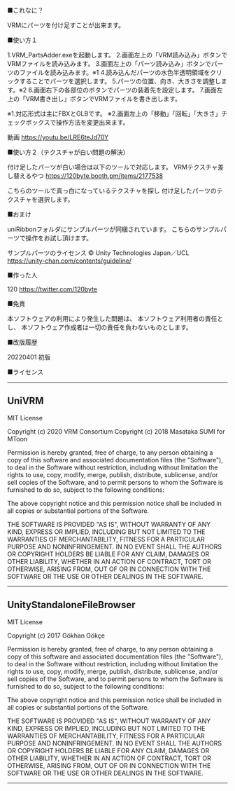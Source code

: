 ■これなに？

VRMにパーツを付け足すことが出来ます。

■使い方１

1.VRM_PartsAdder.exeを起動します。
2.画面左上の「VRM読み込み」ボタンでVRMファイルを読み込みます。
3.画面左上の「パーツ読み込み」ボタンでパーツのファイルを読み込みます。※1
4.読み込んだパーツの水色半透明領域をクリックすることでパーツを選択します。
5.パーツの位置、向き、大きさを調整します。※2
6.画面右下の各部位のボタンでパーツの装着先を設定します。
7.画面左上の「VRM書き出し」ボタンでVRMファイルを書き出します。

※1.対応形式は主にFBXとGLBです。
※2.画面左上の「移動」「回転」「大きさ」チェックボックスで操作方法を変更出来ます。

動画
https://youtu.be/LRE6teJd70Y

■使い方２（テクスチャが白い問題の解決）

付け足したパーツが白い場合は以下のツールで対応します。
VRMテクスチャ差し替えるやつ
https://120byte.booth.pm/items/2177538

こちらのツールで真っ白になっているテクスチャを探し
付け足したパーツのテクスチャを選択します。

■おまけ

uniRibbonフォルダにサンプルパーツが同梱されています。
こちらのサンプルパーツで操作をお試し頂けます。

サンプルパーツのライセンス
© Unity Technologies Japan／UCL
https://unity-chan.com/contents/guideline/

■作った人

120
https://twitter.com/120byte

■免責

本ソフトウェアの利用により発生した問題は、
本ソフトウェア利用者の責任とし、
本ソフトウェア作成者は一切の責任を負わないものとします。

■改版履歴

20220401
初版

■ライセンス

---------------------------------------------------------------------------------------------------
UniVRM
---------------------------------------------------------------------------------------------------

MIT License

Copyright (c) 2020 VRM Consortium
Copyright (c) 2018 Masataka SUMI for MToon

Permission is hereby granted, free of charge, to any person obtaining a copy
of this software and associated documentation files (the "Software"), to deal
in the Software without restriction, including without limitation the rights
to use, copy, modify, merge, publish, distribute, sublicense, and/or sell
copies of the Software, and to permit persons to whom the Software is
furnished to do so, subject to the following conditions:

The above copyright notice and this permission notice shall be included in all
copies or substantial portions of the Software.

THE SOFTWARE IS PROVIDED "AS IS", WITHOUT WARRANTY OF ANY KIND, EXPRESS OR
IMPLIED, INCLUDING BUT NOT LIMITED TO THE WARRANTIES OF MERCHANTABILITY,
FITNESS FOR A PARTICULAR PURPOSE AND NONINFRINGEMENT. IN NO EVENT SHALL THE
AUTHORS OR COPYRIGHT HOLDERS BE LIABLE FOR ANY CLAIM, DAMAGES OR OTHER
LIABILITY, WHETHER IN AN ACTION OF CONTRACT, TORT OR OTHERWISE, ARISING FROM,
OUT OF OR IN CONNECTION WITH THE SOFTWARE OR THE USE OR OTHER DEALINGS IN THE
SOFTWARE.

---------------------------------------------------------------------------------------------------
UnityStandaloneFileBrowser
---------------------------------------------------------------------------------------------------

MIT License

Copyright (c) 2017 Gökhan Gökçe

Permission is hereby granted, free of charge, to any person obtaining a copy
of this software and associated documentation files (the "Software"), to deal
in the Software without restriction, including without limitation the rights
to use, copy, modify, merge, publish, distribute, sublicense, and/or sell
copies of the Software, and to permit persons to whom the Software is
furnished to do so, subject to the following conditions:

The above copyright notice and this permission notice shall be included in all
copies or substantial portions of the Software.

THE SOFTWARE IS PROVIDED "AS IS", WITHOUT WARRANTY OF ANY KIND, EXPRESS OR
IMPLIED, INCLUDING BUT NOT LIMITED TO THE WARRANTIES OF MERCHANTABILITY,
FITNESS FOR A PARTICULAR PURPOSE AND NONINFRINGEMENT. IN NO EVENT SHALL THE
AUTHORS OR COPYRIGHT HOLDERS BE LIABLE FOR ANY CLAIM, DAMAGES OR OTHER
LIABILITY, WHETHER IN AN ACTION OF CONTRACT, TORT OR OTHERWISE, ARISING FROM,
OUT OF OR IN CONNECTION WITH THE SOFTWARE OR THE USE OR OTHER DEALINGS IN THE
SOFTWARE.

---------------------------------------------------------------------------------------------------
